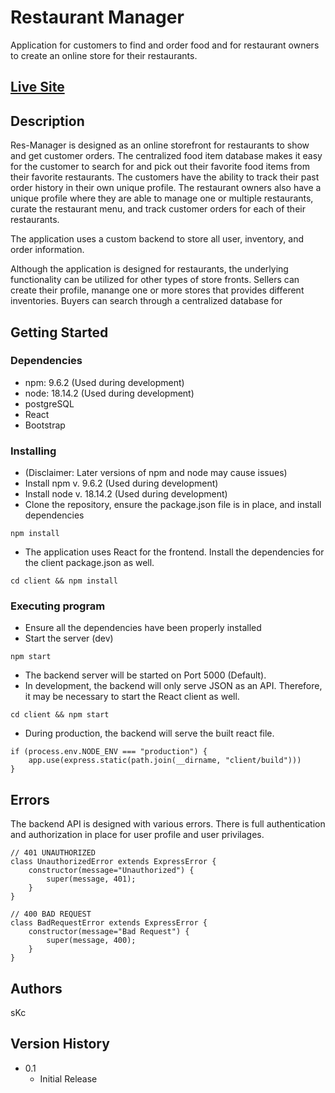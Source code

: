 # Restaurant Manager

Application for customers to find and order food and for restaurant owners to create an online store for their restaurants.

## [Live Site](https://res-mngr-94e5e72ba7c6.herokuapp.com/)

## Description

Res-Manager is designed as an online storefront for restaurants to show and get customer orders. 
The centralized food item database makes it easy for the customer to search for and pick out their favorite food items from their favorite restaurants.
The customers have the ability to track their past order history in their own unique profile.
The restaurant owners also have a unique profile where they are able to manage one or multiple restaurants, curate the restaurant menu, and track customer orders for each of their restaurants.

The application uses a custom backend to store all user, inventory, and order information. 

Although the application is designed for restaurants, the underlying functionality can be utilized for other types of store fronts. 
Sellers can create their profile, manange one or more stores that provides different inventories. 
Buyers can search through a centralized database for

## Getting Started
### Dependencies

* npm: 9.6.2 (Used during development)
* node: 18.14.2 (Used during development)
* postgreSQL
* React
* Bootstrap

### Installing

* (Disclaimer: Later versions of npm and node may cause issues) 
* Install npm v. 9.6.2 (Used during development)
* Install node v. 18.14.2 (Used during development)
* Clone the repository, ensure the package.json file is in place, and install dependencies
```
npm install
```
* The application uses React for the frontend. Install the dependencies for the client package.json as well. 
```
cd client && npm install
```

### Executing program

* Ensure all the dependencies have been properly installed
* Start the server (dev)
```
npm start
```
* The backend server will be started on Port 5000 (Default). 
* In development, the backend will only serve JSON as an API. Therefore, it may be necessary to start the React client as well.
```
cd client && npm start
```
* During production, the backend will serve the built react file.
```
if (process.env.NODE_ENV === "production") {
    app.use(express.static(path.join(__dirname, "client/build")))
}
```
  

## Errors

The backend API is designed with various errors. There is full authentication and authorization in place for user profile and user privilages.
```
// 401 UNAUTHORIZED
class UnauthorizedError extends ExpressError {
    constructor(message="Unauthorized") {
        super(message, 401);
    }
}
```

```
// 400 BAD REQUEST
class BadRequestError extends ExpressError {
    constructor(message="Bad Request") {
        super(message, 400);
    }
}
```

## Authors

sKc

## Version History

* 0.1
    * Initial Release



